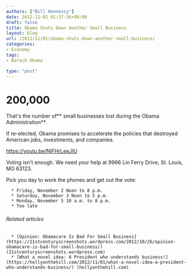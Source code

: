 ```yaml
---
authors: ["Bill Hennessy"]
date: 2012-11-02 01:37:36+00:00
draft: false
title: Obama Shuts Down Another Small Business
layout: blog
url: /2012/11/01/obama-shuts-down-another-small-business/
categories:
- Economy
tags:
- Barack Obama

type: "post"
---
```


# 200,000


That's the number of** small businesses lost during the Obama Administration**.

If re-elected, Obama promises to accelerate the policies that destroyed American jobs, investments, and companies.

https://youtu.be/NlFHrLeeJIU

Voting isn't enough. We need your help at 9966 Lin Ferry Drive, St. Louis, MO 63123.

Pick you day to work the phones and get out the vote:



	  * Friday, November 2 Noon to 8 p.m.
	  * Saturday, November 3 Noon to 5 p.m.
	  * Monday, November 5 10 a.m. to 8 p.m.
	  * Too late






###### Related articles





	  * [Opinion: Obamacare Is Bad For Small Business](https://21stcenturyscreenshots.wordpress.com/2012/10/26/opinion-obamacare-is-bad-for-small-business/) (21stcenturyscreenshots.wordpress.com)
	  * [What a novel idea: A President who understands business!](https://hollyonthehill.com/2012/11/01/what-a-novel-idea-a-president-who-understands-business/) (hollyonthehill.com)


